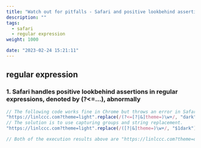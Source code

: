 ```yaml
---
title: "Watch out for pitfalls - Safari and positive lookbehind assertions"
description: ""
tags:
  - safari
  - regular expression
weight: 1000

date: "2023-02-24 15:21:11"
---
```


## regular expression

### 1. Safari handles positive lookbehind assertions in regular expressions, denoted by (?<=...), abnormally

```js
// The following code works fine in Chrome but throws an error in Safari.
"https://linlccc.com?theme=light".replace(/(?<=[?|&]theme=)\w+/, "dark");
// The solution is to use capturing groups and string replacement.
"https://linlccc.com?theme=light".replace(/([?|&]theme=)\w+/, "$1dark");

// Both of the execution results above are "https://linlccc.com?theme=dark"
```
